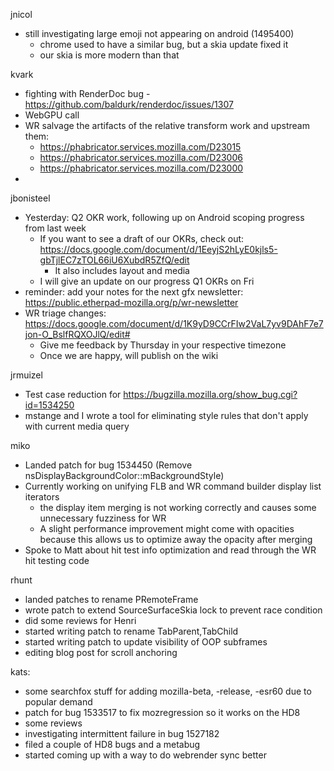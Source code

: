 jnicol
  * still investigating large emoji not appearing on android (1495400)
    * chrome used to have a similar bug, but a skia update fixed it
    * our skia is more modern than that

kvark
  * fighting with RenderDoc bug - https://github.com/baldurk/renderdoc/issues/1307
  * WebGPU call
  * WR salvage the artifacts of the relative transform work and upstream them:
    * https://phabricator.services.mozilla.com/D23015
    * https://phabricator.services.mozilla.com/D23006
    * https://phabricator.services.mozilla.com/D23000
  * 

jbonisteel
  * Yesterday: Q2 OKR work, following up on Android scoping progress from last week
    * If you want to see a draft of our OKRs, check out: https://docs.google.com/document/d/1EeyjS2hLyE0kjls5-gbTjlEC7zTOL66iU6XubdR5ZfQ/edit
      * It also includes layout and media
    * I will give an update on our progress Q1 OKRs on Fri
  * reminder: add your notes for the next gfx newsletter: https://public.etherpad-mozilla.org/p/wr-newsletter
  * WR triage changes: https://docs.google.com/document/d/1K9yD9CCrFIw2VaL7yv9DAhF7e7jon-O_BslfRQXOJlQ/edit#
    * Give me feedback by Thursday in your respective timezone
    * Once we are happy, will publish on the wiki

jrmuizel
  * Test case reduction for https://bugzilla.mozilla.org/show_bug.cgi?id=1534250
  * mstange and I wrote a tool for eliminating style rules that don't apply with current media query

miko
  * Landed patch for bug 1534450 (Remove nsDisplayBackgroundColor::mBackgroundStyle)
  * Currently working on unifying FLB and WR command builder display list iterators
    * the display item merging is not working correctly and causes some unnecessary fuzziness for WR
    * A slight performance improvement might come with opacities because this allows us to optimize away the opacity after merging
  * Spoke to Matt about hit test info optimization and read through the WR hit testing code

rhunt
  * landed patches to rename PRemoteFrame
  * wrote patch to extend SourceSurfaceSkia lock to prevent race condition
  * did some reviews for Henri
  * started writing patch to rename TabParent,TabChild
  * started writing patch to update visibility of OOP subframes
  * editing blog post for scroll anchoring

kats:
  * some searchfox stuff for adding mozilla-beta, -release, -esr60 due to popular demand
  * patch for bug 1533517 to fix mozregression so it works on the HD8
  * some reviews
  * investigating intermittent failure in bug 1527182
  * filed a couple of HD8 bugs and a metabug
  * started coming up with a way to do webrender sync better
